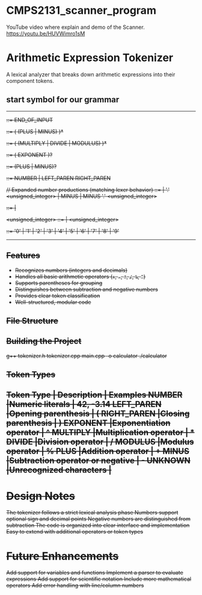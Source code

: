 # CMPS2131_scanner_program

YouTube video where  explain and demo of the Scanner.
https://youtu.be/HUVWimro1sM

# Arithmetic Expression Tokenizer

A lexical analyzer that breaks down arithmetic expressions into their component tokens.

## start symbol for our grammar
----------------------------------------------------------------------
<s> ::= <expr> END_OF_INPUT

<expr> ::= <term> ( (PLUS | MINUS) <term> )*

<term> ::= <factor> ( (MULTIPLY | DIVIDE | MODULUS) <factor> )*

<factor> ::= <power> ( EXPONENT <factor> )?

<power> ::= (PLUS | MINUS)? <primary>

<primary> ::= NUMBER | LEFT_PAREN <expr> RIGHT_PAREN

// Expanded number productions (matching lexer behavior)
<NUMBER> ::= <integer> | <integer> '.' <unsigned_integer> | MINUS <integer> | MINUS <integer> '.' <unsigned_integer>

<integer> ::= <digit> | <digit> <integer>

<unsigned_integer> ::= <digit> | <digit> <unsigned_integer>

<digit> ::= '0' | '1' | '2' | '3' | '4' | '5' | '6' | '7' | '8' | '9'

---------------------------------------------------------------------------------------
## Features

- Recognizes numbers (integers and decimals)
- Handles all basic arithmetic operators (`+`, `-`, `*`, `/`, `%`, `^`)
- Supports parentheses for grouping
- Distinguishes between subtraction and negative numbers
- Provides clear token classification
- Well-structured, modular code

## File Structure

## Building the Project

g++ tokenizer.h tokenizer.cpp main.cpp -o calculator
./calculator


Token Types
---------------------------------------------------------------
Token Type	| Description	                    | Examples
NUMBER	    |Numeric literals	                | 42, -3.14
LEFT_PAREN	|Opening parenthesis	            | (
RIGHT_PAREN	|Closing parenthesis	            | )
EXPONENT	|Exponentiation operator	        | ^
MULTIPLY	|Multiplication operator	        | *
DIVIDE	    |Division operator	                | /
MODULUS	    |Modulus operator	                | %
PLUS	    |Addition operator	                | +
MINUS	    |Subtraction operator or negative	| -
UNKNOWN 	|Unrecognized characters            |
---------------------------------------------------------------
# Design Notes
The tokenizer follows a strict lexical analysis phase
Numbers support optional sign and decimal points
Negative numbers are distinguished from subtraction
The code is organized into clear interface and implementation
Easy to extend with additional operators or token types

# Future Enhancements
Add support for variables and functions
Implement a parser to evaluate expressions
Add support for scientific notation
Include more mathematical operators
Add error handling with line/column numbers